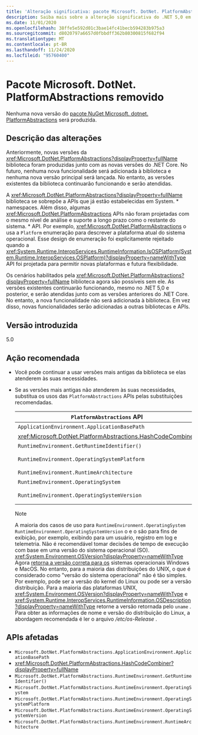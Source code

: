 ```yaml
---
title: 'Alteração significativa: pacote Microsoft. DotNet. PlatformAbstractions removido'
description: Saiba mais sobre a alteração significativa do .NET 5,0 em bibliotecas principais do .NET em que o pacote Microsoft. DotNet. PlatformAbstractions foi removido.
ms.date: 11/01/2020
ms.openlocfilehash: 38ffe5e592d01c3bae14fc41becb594283b975a3
ms.sourcegitcommit: d8020797a6657d0fbbdff362b80300815f682f94
ms.translationtype: MT
ms.contentlocale: pt-BR
ms.lasthandoff: 11/24/2020
ms.locfileid: "95760400"
---
```

# <a name="microsoftdotnetplatformabstractions-package-removed"></a>Pacote Microsoft. DotNet. PlatformAbstractions removido

Nenhuma nova versão do [pacote NuGet Microsoft. dotnet. PlatformAbstractions](https://www.nuget.org/packages/Microsoft.DotNet.PlatformAbstractions/) será produzida.

## <a name="change-description"></a>Descrição das alterações

Anteriormente, novas versões da <xref:Microsoft.DotNet.PlatformAbstractions?displayProperty=fullName> biblioteca foram produzidas junto com as novas versões do .NET Core. No futuro, nenhuma nova funcionalidade será adicionada à biblioteca e nenhuma nova versão principal será lançada. No entanto, as versões existentes da biblioteca continuarão funcionando e serão atendidas.

A <xref:Microsoft.DotNet.PlatformAbstractions?displayProperty=fullName> biblioteca se sobrepõe a APIs que já estão estabelecidas em System. \* namespaces. Além disso, algumas <xref:Microsoft.DotNet.PlatformAbstractions> APIs não foram projetadas com o mesmo nível de análise e suporte a longo prazo como o restante do sistema. \* API. Por exemplo, <xref:Microsoft.DotNet.PlatformAbstractions> o usa a `Platform` enumeração para descrever a plataforma atual do sistema operacional. Esse design de enumeração foi explicitamente rejeitado quando a <xref:System.Runtime.InteropServices.RuntimeInformation.IsOSPlatform(System.Runtime.InteropServices.OSPlatform)?displayProperty=nameWithType> API foi projetada para permitir novas plataformas e futura flexibilidade.

Os cenários habilitados pela <xref:Microsoft.DotNet.PlatformAbstractions?displayProperty=fullName> biblioteca agora são possíveis sem ele. As versões existentes continuarão funcionando, mesmo no .NET 5,0 e posterior, e serão atendidas junto com as versões anteriores do .NET Core. No entanto, a nova funcionalidade não será adicionada à biblioteca. Em vez disso, novas funcionalidades serão adicionadas a outras bibliotecas e APIs.

## <a name="version-introduced"></a>Versão introduzida

5.0

## <a name="recommended-action"></a>Ação recomendada

- Você pode continuar a usar versões mais antigas da biblioteca se elas atenderem às suas necessidades.

- Se as versões mais antigas não atenderem às suas necessidades, substitua os usos das `PlatformAbstractions` APIs pelas substituições recomendadas.

  | `PlatformAbstractions` API | Substituição recomendada |
  |-|-|
  | `ApplicationEnvironment.ApplicationBasePath` | <xref:System.AppContext.BaseDirectory?displayProperty=nameWithType> |
  | <xref:Microsoft.DotNet.PlatformAbstractions.HashCodeCombiner> | <xref:System.HashCode?displayProperty=nameWithType> |
  | `RuntimeEnvironment.GetRuntimeIdentifier()` | <xref:System.Runtime.InteropServices.RuntimeInformation.RuntimeIdentifier?displayProperty=nameWithType> |
  | `RuntimeEnvironment.OperatingSystemPlatform` | <xref:System.Runtime.InteropServices.RuntimeInformation.IsOSPlatform(System.Runtime.InteropServices.OSPlatform)?displayProperty=nameWithType> |
  | `RuntimeEnvironment.RuntimeArchitecture` | <xref:System.Runtime.InteropServices.RuntimeInformation.ProcessArchitecture?displayProperty=nameWithType> |
  | `RuntimeEnvironment.OperatingSystem` | <xref:System.Runtime.InteropServices.RuntimeInformation.OSDescription?displayProperty=nameWithType> |
  | `RuntimeEnvironment.OperatingSystemVersion` | <xref:System.Runtime.InteropServices.RuntimeInformation.OSDescription?displayProperty=nameWithType> e <xref:System.Environment.OSVersion?displayProperty=nameWithType> |

  > [!NOTE]
  > A maioria dos casos de uso para `RuntimeEnvironment.OperatingSystem` `RuntimeEnvironment.OperatingSystemVersion` o e o são para fins de exibição, por exemplo, exibindo para um usuário, registro em log e telemetria. Não é recomendável tomar decisões de tempo de execução com base em uma versão do sistema operacional (SO). <xref:System.Environment.OSVersion?displayProperty=nameWithType> Agora [retorna a versão correta para os](environment-osversion-returns-correct-version.md) sistemas operacionais Windows e MacOS. No entanto, para a maioria das distribuições do UNIX, o que é considerado como "versão do sistema operacional" não é tão simples. Por exemplo, pode ser a versão do kernel do Linux ou pode ser a versão distribuição. Para a maioria das plataformas UNIX, <xref:System.Environment.OSVersion?displayProperty=nameWithType> e <xref:System.Runtime.InteropServices.RuntimeInformation.OSDescription?displayProperty=nameWithType> retorne a versão retornada pelo `uname` . Para obter as informações de nome e versão do distribuição do Linux, a abordagem recomendada é ler o arquivo */etc/os-Release* .

## <a name="affected-apis"></a>APIs afetadas

- `Microsoft.DotNet.PlatformAbstractions.ApplicationEnvironment.ApplicationBasePath`
- <xref:Microsoft.DotNet.PlatformAbstractions.HashCodeCombiner?displayProperty=fullName>
- `Microsoft.DotNet.PlatformAbstractions.RuntimeEnvironment.GetRuntimeIdentifier()`
- `Microsoft.DotNet.PlatformAbstractions.RuntimeEnvironment.OperatingSystem`
- `Microsoft.DotNet.PlatformAbstractions.RuntimeEnvironment.OperatingSystemPlatform`
- `Microsoft.DotNet.PlatformAbstractions.RuntimeEnvironment.OperatingSystemVersion`
- `Microsoft.DotNet.PlatformAbstractions.RuntimeEnvironment.RuntimeArchitecture`

<!--

### Category

Core .NET libraries

### Affected APIs

- `P:Microsoft.DotNet.PlatformAbstractions.ApplicationEnvironment.ApplicationBasePath`
- `T:Microsoft.DotNet.PlatformAbstractions.HashCodeCombiner`
- `M:Microsoft.DotNet.PlatformAbstractions.RuntimeEnvironment.GetRuntimeIdentifier`
- `P:Microsoft.DotNet.PlatformAbstractions.RuntimeEnvironment.OperatingSystem`
- `P:Microsoft.DotNet.PlatformAbstractions.RuntimeEnvironment.OperatingSystemPlatform`
- `P:Microsoft.DotNet.PlatformAbstractions.RuntimeEnvironment.OperatingSystemVersion`
- `P:Microsoft.DotNet.PlatformAbstractions.RuntimeEnvironment.RuntimeArchitecture`

-->

